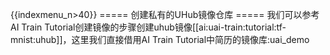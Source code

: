 {{indexmenu_n>40}}
===== 创建私有的UHub镜像仓库 =====
我们可以参考AI Train Tutorial创建镜像的步骤创建uhub镜像[[ai:uai-train:tutorial:tf-mnist:uhub]]，这里我们直接借用AI Train Tutorial中简历的镜像库:uai\_demo